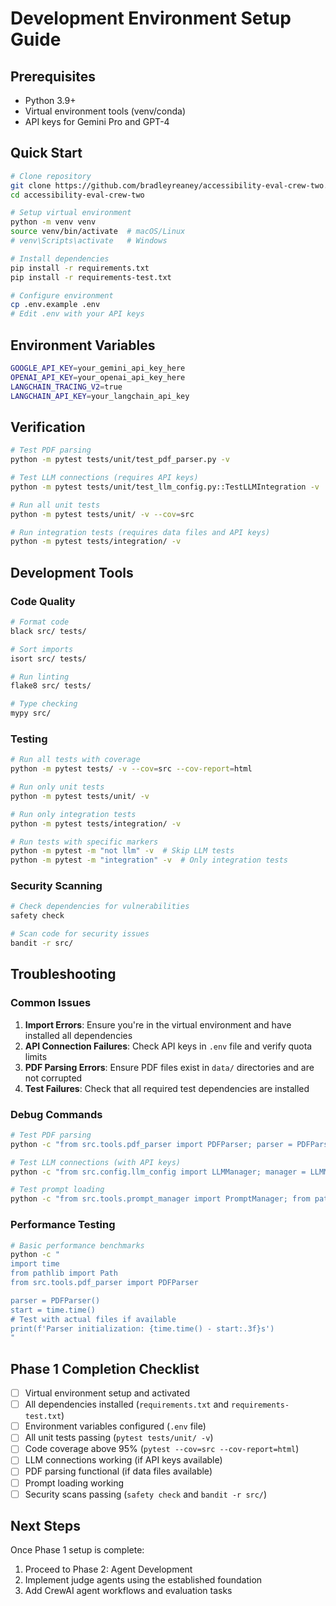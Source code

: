 # Development Environment Setup Guide

## Prerequisites
- Python 3.9+
- Virtual environment tools (venv/conda)
- API keys for Gemini Pro and GPT-4

## Quick Start
```bash
# Clone repository
git clone https://github.com/bradleyreaney/accessibility-eval-crew-two.git
cd accessibility-eval-crew-two

# Setup virtual environment
python -m venv venv
source venv/bin/activate  # macOS/Linux
# venv\Scripts\activate   # Windows

# Install dependencies
pip install -r requirements.txt
pip install -r requirements-test.txt

# Configure environment
cp .env.example .env
# Edit .env with your API keys
```

## Environment Variables
```bash
GOOGLE_API_KEY=your_gemini_api_key_here
OPENAI_API_KEY=your_openai_api_key_here
LANGCHAIN_TRACING_V2=true
LANGCHAIN_API_KEY=your_langchain_api_key
```

## Verification
```bash
# Test PDF parsing
python -m pytest tests/unit/test_pdf_parser.py -v

# Test LLM connections (requires API keys)
python -m pytest tests/unit/test_llm_config.py::TestLLMIntegration -v

# Run all unit tests
python -m pytest tests/unit/ -v --cov=src

# Run integration tests (requires data files and API keys)
python -m pytest tests/integration/ -v
```

## Development Tools

### Code Quality
```bash
# Format code
black src/ tests/

# Sort imports
isort src/ tests/

# Run linting
flake8 src/ tests/

# Type checking
mypy src/
```

### Testing
```bash
# Run all tests with coverage
python -m pytest tests/ -v --cov=src --cov-report=html

# Run only unit tests
python -m pytest tests/unit/ -v

# Run only integration tests
python -m pytest tests/integration/ -v

# Run tests with specific markers
python -m pytest -m "not llm" -v  # Skip LLM tests
python -m pytest -m "integration" -v  # Only integration tests
```

### Security Scanning
```bash
# Check dependencies for vulnerabilities
safety check

# Scan code for security issues
bandit -r src/
```

## Troubleshooting

### Common Issues

1. **Import Errors**: Ensure you're in the virtual environment and have installed all dependencies
2. **API Connection Failures**: Check API keys in `.env` file and verify quota limits
3. **PDF Parsing Errors**: Ensure PDF files exist in `data/` directories and are not corrupted
4. **Test Failures**: Check that all required test dependencies are installed

### Debug Commands
```bash
# Test PDF parsing
python -c "from src.tools.pdf_parser import PDFParser; parser = PDFParser(); print('Parser ready')"

# Test LLM connections (with API keys)
python -c "from src.config.llm_config import LLMManager; manager = LLMManager.from_environment(); print(manager.test_connections())"

# Test prompt loading
python -c "from src.tools.prompt_manager import PromptManager; from pathlib import Path; manager = PromptManager(Path('promt/eval-prompt.md')); print(f'Prompt loaded: {len(manager.base_prompt)} chars')"
```

### Performance Testing
```bash
# Basic performance benchmarks
python -c "
import time
from pathlib import Path
from src.tools.pdf_parser import PDFParser

parser = PDFParser()
start = time.time()
# Test with actual files if available
print(f'Parser initialization: {time.time() - start:.3f}s')
"
```

## Phase 1 Completion Checklist

- [ ] Virtual environment setup and activated
- [ ] All dependencies installed (`requirements.txt` and `requirements-test.txt`)
- [ ] Environment variables configured (`.env` file)
- [ ] All unit tests passing (`pytest tests/unit/ -v`)
- [ ] Code coverage above 95% (`pytest --cov=src --cov-report=html`)
- [ ] LLM connections working (if API keys available)
- [ ] PDF parsing functional (if data files available)
- [ ] Prompt loading working
- [ ] Security scans passing (`safety check` and `bandit -r src/`)

## Next Steps

Once Phase 1 setup is complete:
1. Proceed to Phase 2: Agent Development
2. Implement judge agents using the established foundation
3. Add CrewAI agent workflows and evaluation tasks
